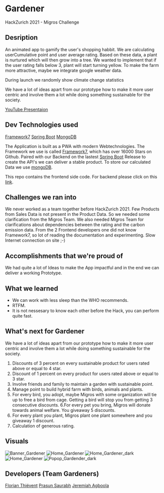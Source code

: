 # Gardener
HackZurich 2021 - Migros Challenge
## Desription
An animated app to gamify the user's shopping habbit.
We are calculating userCumulative point and user average rating. Based on these data, a plant is nurtured which will then grow into a tree.
We wanted to implement that if the user rating falls below 3, plant will start turning yellow. 
To make the farm more attractive, maybe we integrate google weather data.

During launch we randomly show climate change statistics

We have a lot of ideas apart from our prototype how to make it more user centric and involve them a lot while doing something sustainable for the society.

[YouTube Presentaion](https://www.youtube.com/watch?v=AeZBO5bceac)

## Dev Technologies used
[Framework7](https://framework7.io/)
[Spring Boot](https://spring.io/projects/spring-boot)
[MongoDB](https://www.mongodb.com/)

The Application is built as a PWA with modern Webtechnologies. The Framework we use is called [Framework7](https://framework7.io), which has over 16000 Stars on Github. Paired with our Backend on the lastest [Spring Boot](https://spring.io/) Release to create the API's we can deliver a stable product. To store our calculated Data we use [mongoDB](https://www.mongodb.com/). 

This repo contains the frontend side code. For backend please click on this [link](https://github.com/jerryzhch/garden-backend).

## Challenges we ran into
We never worked as a team together before HackZurich 2021. Few Products from Sales Data is not present in the Product Data. So we needed some clarification from the Migros Team. We also needed Migros Team for clarifications about dependencies between the rating and the carbon emission data. From the 2 Frontend developers one did not know Framework7, so lot of reading the documentation and experimenting.
Slow Internet connection on site ;-)  

## Accomplishments that we're proud of
We had quite a lot of Ideas to make the App impactful and in the end we can deliver a working Prototype. 

## What we learned
- We can work with less sleep than the WHO recommends. 
- RTFM. 
- It is not nessesary to know each other before the Hack, you can perform quite fast. 

## What's next for Gardener
We have a lot of ideas apart from our prototype how to make it more user centric and involve them a lot while doing something sustainable for the society.

1. Discounts of 3 percent on every sustainable product for users rated above or equal to 4 star.
2. Discount of 1 percent on every product for users rated above or equal to 3 star.
3. Involve friends and family to maintain a garden with sustainable point.
4. Manage point to build hybrid farm with birds, animals and plants.
5. For every bird, you adopt, maybe Migros with some organization will tie up to free a bird from cage. Getting a bird will stop you from getting 3 consecutive discounts.
6.For every pet you bring, Migros will donate towards animal welfare. You giveaway 5 discounts.
7. For every plant you plant, Migros plant one plant somewhere and you giveaway 1 discount.
8. Calculation of generous rating.

## Visuals
![Banner_Gardener](https://github.com/jerryzhch/gardener/blob/dev-back/documentation/Banner_Gardener.jpeg)
![Home_Gardener](https://github.com/jerryzhch/gardener/blob/dev-back/documentation/Home_Gardener.jpeg)
![Home_Gardener_dark](https://github.com/jerryzhch/gardener/blob/dev-back/documentation/Home_Gardener_dark.jpeg)
![Home_Gardener](https://github.com/jerryzhch/gardener/blob/dev-back/documentation/Popover_Gardener.jpeg)
![Popop_Gardender_dark](https://github.com/jerryzhch/gardener/blob/dev-back/documentation/Popopver_Gardener_dark.jpeg)

## Developers (Team Gardeners)
[Florian Thiévent](https://www.linkedin.com/in/florian-thi%C3%A9vent-a03421143/)
[Prasun Saurabh](https://www.linkedin.com/in/prasun-saurabh-010378118/)
[Jeremiah Agboola](https://www.linkedin.com/in/jeremiah-agboola-049929173/)
